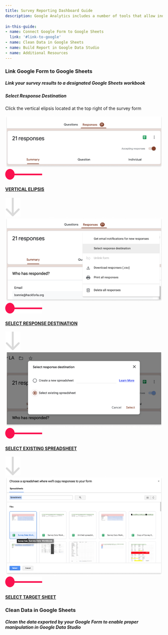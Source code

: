 ```yaml
---
title: Survey Reporting Dashboard Guide
description: Google Analytics includes a number of tools that allow individuals and teams to capture and analyze different types of data. These tools are especially valuable when it comes to survey-based user research. <br><br> This guide will walk through the integration of Google Forms, Google Sheets, and Google Data Studio in order to visualize a set of user survey data. <br><br>The example described includes connecting a Google Form to Google Sheets, cleaning a set of data within a Worksheet, and finally, building a data report in Google Data Studio. <br><br> <em>For more detailed guidance, please see Additional Resources. </em>

in-this-guide: 
- name: Connect Google Form to Google Sheets
  link: '#link-to-google'
- name: Clean Data in Google Sheets
- name: Build Report in Google Data Studio
- name: Additional Resources
---
```


<div class="section-container">
  <h3 id="link-to-google"> Link Google Form to Google Sheets</h3>
  <h5>Link your survey results to a designated Google Sheets workbook</h5>
  <h5 class="pink-header">Select Response Destination</h5>
  <p>Click the vertical elipsis located at the top right of the survey form</p>

  <div class="overlay-links">
    <img class="screenshot" src="../assets/images/guides/survey-reporting/dashboard-0.png">
    <!-- Arrows and Overlay Text Links -->
    <!-- RIGHT SIDE LINKS -->
    <img class="elipsis" src="../assets/images/guides/pink-pointer.svg">
    <h4><a href="#" class="elipsis">VERTICAL ELIPSIS</a></h4>
    <img src="../assets/images/guides/gray-arrow.svg" class="grayarrow"><br>
    <img class="select-response-and-destination" src="../assets/images/guides/survey-reporting/dashboard-1.png">
    <!-- Arrows and Overlay Text Links -->
    <!-- RIGHT SIDE LINKS -->
    <img class="elipsis" src="../assets/images/guides/pink-pointer.svg">
    <h4><a href="#" class="elipsis">SELECT RESPONSE DESTINATION</a></h4>
    <img src="../assets/images/guides/gray-arrow.svg" class="grayarrow"><br>
    <img class="select-response-and-destination" src="../assets/images/guides/survey-reporting/dashboard-2.png">
    <!-- Arrows and Overlay Text Links -->
    <!-- LEFT SIDE LINKS -->
    <img class="elipsis" src="../assets/images/guides/pink-pointer.svg">
    <h4><a href="#" class="elipsis">SELECT EXISTING SPREADSHEET</a></h4>
    <img src="../assets/images/guides/gray-arrow.svg" class="grayarrow"><br>
    <img class="select-response-and-destination" src="../assets/images/guides/survey-reporting/dashboard-3.png">
    <!-- Arrows and Overlay Text Links -->
    <!-- LEFT SIDE LINKS -->
    <img class="elipsis" src="../assets/images/guides/pink-pointer.svg">
    <h4><a href="#" class="elipsis">SELECT TARGET SHEET</a></h4>
</div>
<div class="section-container link-section">
  <h3>Clean Data in Google Sheets </h3>
  <h5>Clean the data exported by your Google Form to enable proper manipulation in Google Data Studio</h5>
</div>

    

<script>
    const issueTemplate = document.querySelector('.issue-template-code');
    const code = document.querySelector('.template-code');
    const copyButton = document.querySelector('.copy-button');

    copyButton.addEventListener("click", copyText);

    function copyText() {
        issueTemplate.focus();
        document.execCommand("selectAll");
        const text = code.value;
        document.execCommand("copy");
        copyButton.style.border = "0.5px solid #7A7A7A";
        copyButton.style.boxShadow = "inset 0px 0px 6px rgba(0, 0, 0, 0.39)";
    }
</script>